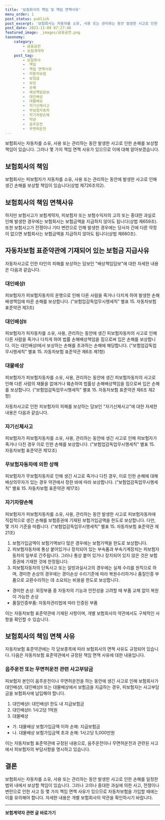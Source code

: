 ```yaml
---
title: '보험회사의 책임 및 책임 면책사유'
menu_order: 1
post_status: publish
post_excerpt: '보험회사는 자동차를 소유, 사용 또는 관리하는 동안 발생한 사고로 인한 손해를 보상할 책임이 있습니다. 그러나 몇 가지 책임 면책 사유가 있으므로 이에 대해 알아보겠습니다.'
post_date: 2023-11-08 07:27:46
featured_image: _images/금융금전.png
taxonomy:
    category:
        - 금융금전
        - 보험계약자
    post_tag:
        - 보험회사
        -  책임
        -  책임 면책사유
        -  자동차보험
        -  보험금
        -  보상
        -  손해
        -  배상책임담보
        -  대인배상
        -  대물배상
        -  자기신체사고
        -  무보험자동차
        -  자기차량손해
        -  약관
        -  음주운전
        -  무면허운전
---
```



보험회사는 자동차를 소유, 사용 또는 관리하는 동안 발생한 사고로 인한 손해를 보상할 책임이 있습니다. 그러나 몇 가지 책임 면책 사유가 있으므로 이에 대해 알아보겠습니다.

## 보험회사의 책임
보험회사는 피보험자가 자동차를 소유, 사용 또는 관리하는 동안에 발생한 사고로 인해 생긴 손해를 보상할 책임이 있습니다(상법 제726조의2).

## 보험회사의 책임 면책사유
하지만 보험사고가 보험계약자, 피보험자 또는 보험수익자의 고의 또는 중대한 과실로 인해 발생한 경우에는 보험회사는 보험금액을 지급하지 않아도 됩니다(상법 제659조). 또한 보험사고가 전쟁이나 기타 변란으로 인해 발생한 경우에는 당사자 간에 다른 약정이 없으면 보험회사는 보험금액을 지급하지 않아도 됩니다(상법 제660조).

## 자동차보험 표준약관에 기재되어 있는 보험금 지급사유

자동차사고로 인한 타인의 피해를 보상하는 담보인 "배상책임담보"에 대한 자세한 내용은 다음과 같습니다.

### 대인배상Ⅰ
피보험자가 피보험자동차의 운행으로 인해 다른 사람을 죽거나 다치게 하여 발생한 손해배생책임에 따른 손해를 보상합니다. ("보험업감독업무시행세칙" 별표 15. 자동차보험 표준약관 제3조)

### 대인배상Ⅱ
피보험자가 피자동차를 소유, 사용, 관리하는 동안에 생긴 피보험자동차의 사고로 인해 다른 사람을 죽거나 다치게 하여 법률 손해배상책임을 짐으로써 입은 손해를 보상합니다. 이는 대인배상Ⅰ에서 보상하는 손해를 초과하는 손해에 해당합니다. ("보험업감독업무시행세칙" 별표 15. 자동차보험 표준약관 제6조 제1항)

### 대물배상
피보험자가 피보험자동차를 소유, 사용, 관리하는 동안에 생긴 피보험자동차의 사고로 인해 다른 사람의 재물을 없애거나 훼손하여 법률상 손해배상책임을 짐으로써 입은 손해를 보상합니다. ("보험업감독업무시행세칙" 별표 15. 자동차보험 표준약관 제6조 제2항)

자동차사고로 인한 피보험자의 피해를 보상하는 담보인 "자기신체사고"에 대한 자세한 내용은 다음과 같습니다.

### 자기신체사고
피보험자가 피보험자동차를 소유, 사용, 관리하는 동안에 생긴 사고로 인해 피보험자가 죽거나 다친 경우 이로 인한 손해를 보상합니다. ("보험업감독업무시행세칙" 별표 15. 자동차보험 표준약관 제12조)

### 무보험자동차에 의한 상해
피보험자가 무보험자동차로 인해 생긴 사고로 죽거나 다친 경우, 이로 인한 손해에 대해 배상의무자가 있는 경우 약관에서 정한 바에 따라 보상합니다. ("보험업감독업무시행세칙" 별표 15. 자동차보험 표준약관 제17조)

### 자기차량손해
피보험자가 피보험자동차를 소유, 사용, 관리하는 동안 발생한 사고로 피보험자동차에 직접적으로 생긴 손해를 보험증권에 기재된 보험가입금액을 한도로 보상합니다. 다만, 몇 가지 기준을 따릅니다. ("보험업감독업무시행세칙" 별표 15. 자동차보험 표준약관 제21조)

1. 보험가입금액이 보험가액보다 많은 경우에는 보험가액을 한도로 보상합니다.
2. 피보험자동차에 통상 붙어있거나 장치되어 있는 부속품과 부속기계장치는 피보험자동차의 일부로 간주됩니다. 그러나 통상 붙어 있거나 장치되어 있지 않은 것은 보험증권에 기재한 것에 한정됩니다.
3. 피보험자동차의 단독사고 또는 일방과실사고의 경우에는 실제 수리를 원칙으로 하며, 경미한 손상의 경우에는 경미손상 수리기준에 따라 복원수리하거나 품질인증 부품으로 교환수리하는 데 소요되는 비용을 한도로 보상합니다.

- 경미한 손상: 외장부품 중 자동차의 기능과 안전성을 고려할 때 부품 교체 없이 복원이 가능한 손상
- 품질인증부품: 자동차관리법에 따라 인증된 부품

이는 자동차보험 표준약관에 기재된 사항이며, 개별 보험회사의 약관에서도 구체적인 사항을 확인할 수 있습니다.

## 보험회사의 책임 면책 사유

자동차보험 표준약관에는 각 담보종목에 따라 보험회사의 면책 사유도 규정되어 있습니다. 다음은 자동차보험 표준약관에서 규정된 책임 면책 사유에 대한 내용입니다.

### 음주운전 또는 무면허운전 관련 사고부담금
피보험자 본인이 음주운전이나 무면허운전을 하는 동안에 생긴 사고로 인해 보험회사가 대인배상Ⅰ, 대인배상Ⅱ 또는 대물배상에서 보험금을 지급하는 경우, 피보험자는 사고부담금을 보험회사에 납입해야 합니다.

1. 대인배상Ⅰ: 대인배상Ⅰ 한도 내 지급보험금
2. 대인배상Ⅱ: 1사고당 1억원
3. 대물배상
- 가. 대물배상 보험가입금액 이하 손해: 지급보험금
- 나. 대물배상 보험가입금액 초과 손해: 1사고당 5,000만원

이는 자동차보험 표준약관에 규정된 내용으로, 음주운전이나 무면허운전과 관련된 사고에서 피보험자의 부담사항을 명시하고 있습니다.

## 결론

보험회사는 자동차를 소유, 사용 또는 관리하는 동안 발생한 사고로 인한 손해를 일정한 범위 내에서 보상할 책임이 있습니다. 그러나 고의나 중대한 과실에 의한 사고, 전쟁이나 변란으로 인한 사고 등 몇 가지 책임 면책 사유가 있으므로 자동차보험을 가입할 때에는 이를 유의해야 합니다. 자세한 내용은 개별 보험회사의 약관을 확인하시기 바랍니다.
<!-- wp:separator -->
<hr class="wp-block-separator has-alpha-channel-opacity"/>
<!-- /wp:separator -->

<!-- wp:group {"backgroundColor":"base","layout":{"type":"constrained"}} -->
<div class="wp-block-group has-base-background-color has-background"><!-- wp:paragraph {"align":"center","fontSize":"medium"} -->
<p class="has-text-align-center has-large-font-size"><strong>보험계약자 관련 글 바로가기</strong></p>
<!-- /wp:paragraph -->


<!-- wp:latest-posts
{"categories":[{"id":13963,"count":19,"description":"","link":"https://uknowlaw.com/category/%eb%b3%b4%ed%97%98%ea%b3%84%ec%95%bd%ec%9e%90/","name":"보험계약자","slug":"보험계약자","taxonomy":"category","parent":0,"meta":[],"_links":{"self":[{"href":"https://uknowlaw.com/wp-json/wp/v2/categories/13963"}],"collection":[{"href":"https://uknowlaw.com/wp-json/wp/v2/categories"}],"about":[{"href":"https://uknowlaw.com/wp-json/wp/v2/taxonomies/category"}],"wp:post_type":[{"href":"https://uknowlaw.com/wp-json/wp/v2/posts?categories=13963"}],"curies":[{"name":"wp","href":"https://api.w.org/{rel}","templated":true}]}}],"postsToShow":100,"excerptLength":28,"postLayout":"grid","columns":2,"featuredImageAlign":"left","featuredImageSizeSlug":"large","fontSize":"small"} /--></div>
<!-- /wp:group -->